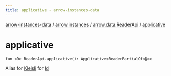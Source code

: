```yaml
---
title: applicative - arrow-instances-data
---
```


[arrow-instances-data](../../index.html) / [arrow.instances](../index.html) / [arrow.data.ReaderApi](index.html) / [applicative](./applicative.html)

# applicative

`fun <D> ReaderApi.applicative(): Applicative<ReaderPartialOf<`[`D`](applicative.html#D)`>>`

Alias for [Kleisli](#) for [Id](#)

